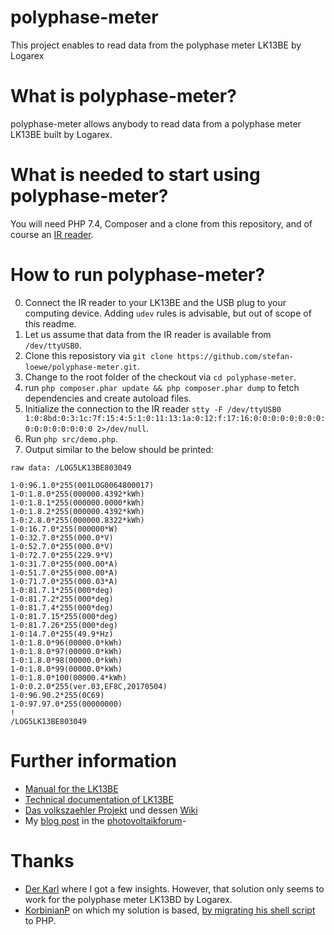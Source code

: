 # polyphase-meter
This project enables to read data from the polyphase meter LK13BE by Logarex

# What is polyphase-meter?
polyphase-meter allows anybody to read data from a polyphase meter LK13BE built by Logarex.

# What is needed to start using polyphase-meter?
You will need PHP 7.4, Composer and a clone from this repository, and of course an [IR reader](https://wiki.volkszaehler.org/hardware/controllers/ir-schreib-lesekopf-usb-ausgang).

# How to run polyphase-meter?
0. Connect the IR reader to your LK13BE and the USB plug to your computing device. Adding `udev` rules is advisable, but out of scope of this readme.
1. Let us assume that data from the IR reader is available from `/dev/ttyUSB0`.
2. Clone this reposistory via `git clone https://github.com/stefan-loewe/polyphase-meter.git`.
3. Change to the root folder of the checkout via `cd polyphase-meter`.
4. run `php composer.phar update && php composer.phar dump` to fetch dependencies and create autoload files.
5. Initialize the connection to the IR reader `stty -F /dev/ttyUSB0 1:0:8bd:0:3:1c:7f:15:4:5:1:0:11:13:1a:0:12:f:17:16:0:0:0:0:0:0:0:0:0:0:0:0:0:0:0:0 2>/dev/null`.
6. Run `php src/demo.php`.
7. Output similar to the below should be printed:
```
raw data: /LOG5LK13BE803049

1-0:96.1.0*255(001LOG0064800017)
1-0:1.8.0*255(000000.4392*kWh)
1-0:1.8.1*255(000000.0000*kWh)
1-0:1.8.2*255(000000.4392*kWh)
1-0:2.8.0*255(000000.8322*kWh)
1-0:16.7.0*255(000000*W)
1-0:32.7.0*255(000.0*V)
1-0:52.7.0*255(000.0*V)
1-0:72.7.0*255(229.9*V)
1-0:31.7.0*255(000.00*A)
1-0:51.7.0*255(000.00*A)
1-0:71.7.0*255(000.03*A)
1-0:81.7.1*255(000*deg)
1-0:81.7.2*255(000*deg)
1-0:81.7.4*255(000*deg)
1-0:81.7.15*255(000*deg)
1-0:81.7.26*255(000*deg)
1-0:14.7.0*255(49.9*Hz)
1-0:1.8.0*96(00000.0*kWh)
1-0:1.8.0*97(00000.0*kWh)
1-0:1.8.0*98(00000.0*kWh)
1-0:1.8.0*99(00000.0*kWh)
1-0:1.8.0*100(00000.4*kWh)
1-0:0.2.0*255(ver.03,EF8C,20170504)
1-0:96.90.2*255(0C69)
1-0:97.97.0*255(00000000)
!
/LOG5LK13BE803049
```

# Further information
- [Manual for the LK13BE](https://www.kommenergie.de/_Resources/Persistent/d9485ccfb652107fdab8a0f8b6bbe6fea8393547/Bedienungsanleitung%20Logarex%20Z%C3%A4hler.pdf)
- [Technical documentation of LK13BE](https://www.stadtwerke-burgdorf-netz.de/_Resources/Persistent/9450d40cdc3d62d8de38a3e4b06ad5d6805c87b4/Gebrauchsanleitung_LK13BE8030x9.pdf)
- [Das volkszaehler Projekt](https://volkszaehler.org/) und dessen [Wiki](https://wiki.volkszaehler.org/)
- My [blog post](https://www.photovoltaikforum.com/wissen/entry/52-auslesen-von-stromverbrauch-stromproduktion-strombezug-von-stromz%C3%A4hler-logarex-l/) in the [photovoltaikforum](https://www.photovoltaikforum.com)-

# Thanks
- [Der Karl](http://automaten-karl.de/blog/?p=914) where I got a few insights. However, that solution only seems to work for the polyphase meter LK13BD by Logarex.
- [KorbinianP](https://knx-user-forum.de/forum/%C3%B6ffentlicher-bereich/geb%C3%A4udetechnik-ohne-knx-eib/42090-digitale-stromz%C3%A4hler-auslesen-logarex-lk13b) on which my solution is based, [by migrating his shell script](https://gist.github.com/KorbinianP/62bfa2b2140af78b977c6476bc6859ee) to PHP.

